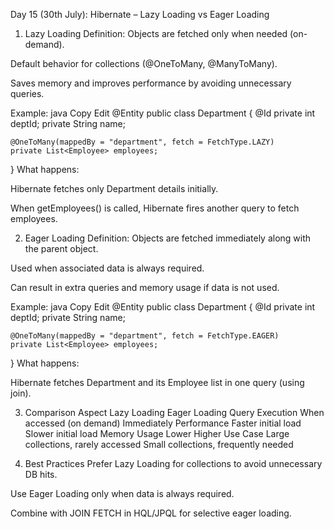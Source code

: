 Day 15 (30th July): Hibernate – Lazy Loading vs Eager Loading

1. Lazy Loading
Definition: Objects are fetched only when needed (on-demand).

Default behavior for collections (@OneToMany, @ManyToMany).

Saves memory and improves performance by avoiding unnecessary queries.

Example:
java
Copy
Edit
@Entity
public class Department {
    @Id
    private int deptId;
    private String name;

    @OneToMany(mappedBy = "department", fetch = FetchType.LAZY)
    private List<Employee> employees;
}
What happens:

Hibernate fetches only Department details initially.

When getEmployees() is called, Hibernate fires another query to fetch employees.

2. Eager Loading
Definition: Objects are fetched immediately along with the parent object.

Used when associated data is always required.

Can result in extra queries and memory usage if data is not used.

Example:
java
Copy
Edit
@Entity
public class Department {
    @Id
    private int deptId;
    private String name;

    @OneToMany(mappedBy = "department", fetch = FetchType.EAGER)
    private List<Employee> employees;
}
What happens:

Hibernate fetches Department and its Employee list in one query (using join).

3. Comparison
Aspect	Lazy Loading	Eager Loading
Query Execution	When accessed (on demand)	Immediately
Performance	Faster initial load	Slower initial load
Memory Usage	Lower	Higher
Use Case	Large collections, rarely accessed	Small collections, frequently needed

4. Best Practices
Prefer Lazy Loading for collections to avoid unnecessary DB hits.

Use Eager Loading only when data is always required.

Combine with JOIN FETCH in HQL/JPQL for selective eager loading.